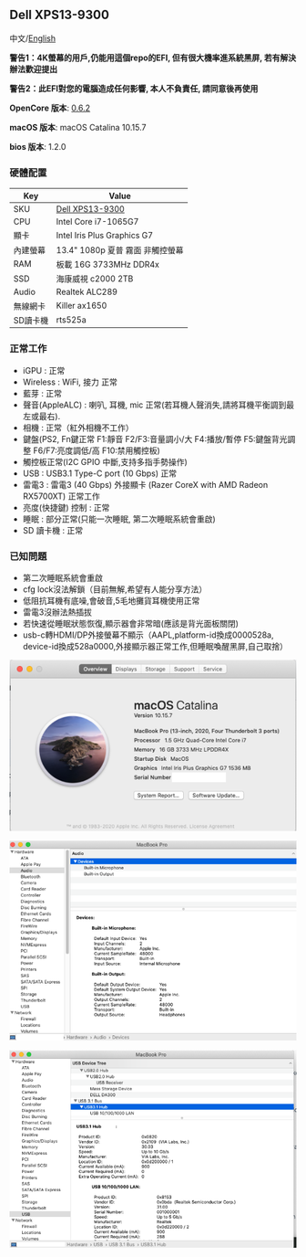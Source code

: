 ## Dell XPS13-9300

中文/[English](README.md)

**警告1：4K螢幕的用戶,仍能用這個repo的EFI, 但有很大機率進系統黑屏, 若有解決辦法歡迎提出**

**警告2：此EFI對您的電腦造成任何影響, 本人不負責任, 請同意後再使用**

**OpenCore 版本**: [0.6.2](https://github.com/acidanthera/OpenCorePkg/releases)

**macOS 版本**: macOS Catalina 10.15.7

**bios 版本**: 1.2.0

### 硬體配置

| Key                | Value                                                        |
| ------------------ | ------------------------------------------------------------ |
| SKU                | [Dell XPS13-9300](https://www.dell.com/en-us/shop/cty/pdp/spd/xps-13-9300-laptop) |
| CPU                | Intel Core i7-1065G7                                          |
| 顯卡                | Intel Iris Plus Graphics G7                                       |
| 內建螢幕            | 13.4"  1080p 夏普 霧面 非觸控螢幕                                         |
| RAM                | 板載 16G 3733MHz DDR4x                                   |
| SSD                | 海康威視 c2000 2TB                         |
| Audio              | Realtek ALC289                                               |
| 無線網卡            | Killer ax1650                               |
| SD讀卡機           | rts525a                                     |

### 正常工作

* iGPU : 正常
* Wireless : WiFi, 接力 正常
* 藍芽 : 正常
* 聲音(AppleALC) : 喇叭, 耳機, mic 正常(若耳機人聲消失,請將耳機平衡調到最左或最右).
* 相機 : 正常（紅外相機不工作）
* 鍵盤(PS2, Fn鍵正常 F1:靜音 F2/F3:音量調小/大 F4:播放/暫停 F5:鍵盤背光調整 F6/F7:亮度調低/高 F10:禁用觸控板) 
* 觸控板正常(I2C GPIO 中斷,支持多指手勢操作)
* USB : USB3.1 Type-C port (10 Gbps) 正常
* 雷電3 : 雷電3 (40 Gbps) 外接顯卡 (Razer CoreX with AMD Radeon RX5700XT) 正常工作
* 亮度(快捷鍵) 控制 : 正常
* 睡眠 : 部分正常(只能一次睡眠, 第二次睡眠系統會重啟)
* SD 讀卡機 : 正常

### 已知問題
* 第二次睡眠系統會重啟
* cfg lock沒法解鎖（目前無解,希望有人能分享方法）
* 低阻抗耳機有底噪,會破音,5毛地攤貨耳機使用正常
* 雷電3沒辦法熱插拔
* 若快速從睡眠狀態恢復,顯示器會非常暗(應該是背光面板關閉)
* usb-c轉HDMI/DP外接螢幕不顯示（AAPL,platform-id換成0000528a, device-id換成528a0000,外接顯示器正常工作,但睡眠喚醒黑屏,自己取捨）

![hackintosh](./screenshot/hackintosh.png)

![usb2](./screenshot/usb2.png)

![audio2](./screenshot/audio2.png)
